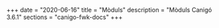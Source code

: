 +++
date        = "2020-06-16"
title       = "Mòduls"
description = "Mòduls Canigó 3.6.1"
sections    = "canigo-fwk-docs"
+++
